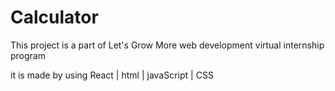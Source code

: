 # Calculator  
This project is a part of Let's Grow More web development virtual internship program

it is made by using React | html | javaScript | CSS
